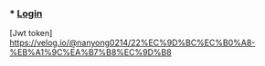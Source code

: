 
 <br/> <br/>

### * [Login]() <br/>
  [Jwt token] <br/>
  https://velog.io/@nanyong0214/22%EC%9D%BC%EC%B0%A8-%EB%A1%9C%EA%B7%B8%EC%9D%B8


  <br/>

